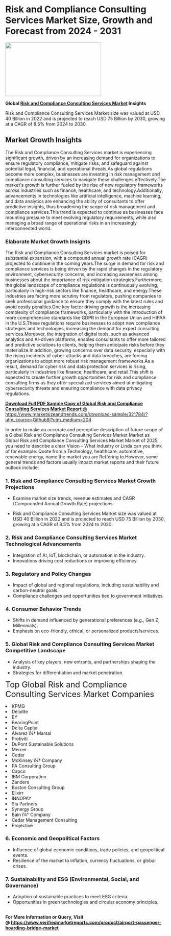 <H1>Risk and Compliance Consulting Services Market Size, Growth and Forecast from 2024 - 2031</H1><img class="aligncenter size-medium wp-image-584254" src="https://thirdeyenews.in/wp-content/uploads/2024/09/Global-Market-Research-300x168.jpeg" alt="" width="300" height="168" /><p><strong>Global&nbsp;<a href="https://www.marketsizeandtrends.com/download-sample/321784/?utm_source=Github8j?utm_medium=204">Risk and Compliance Consulting Services Market</a> Insights</strong></p><p>Risk and Compliance Consulting Services Market size was valued at USD 40 Billion in 2022 and is projected to reach USD 75 Billion by 2030, growing at a CAGR of 8.5% from 2024 to 2030.</p><p><h2>Market Growth Insights</h2> <p>The Risk and Compliance Consulting Services market is experiencing significant growth, driven by an increasing demand for organizations to ensure regulatory compliance, mitigate risks, and safeguard against potential legal, financial, and operational threats.As global regulations become more complex, businesses are investing in risk management and compliance consulting services to navigate these challenges effectively.The market's growth is further fueled by the rise of new regulatory frameworks across industries such as finance, healthcare, and technology.Additionally, advancements in technologies like artificial intelligence, machine learning, and data analytics are enhancing the ability of consultants to offer predictive insights, thus broadening the scope of risk management and compliance services.This trend is expected to continue as businesses face mounting pressure to meet evolving regulatory requirements, while also managing a broad range of operational risks in an increasingly interconnected world.</p> <p><a href="#"></a></p> <h3>Elaborate Market Growth Insights</h3> <p>The Risk and Compliance Consulting Services market is poised for substantial expansion, with a compound annual growth rate (CAGR) projected to continue in the coming years.The surge in demand for risk and compliance services is being driven by the rapid changes in the regulatory environment, cybersecurity concerns, and increasing awareness among businesses about the importance of risk mitigation strategies.Furthermore, the global landscape of compliance regulations is continuously evolving, particularly in high-risk sectors like finance, healthcare, and energy.These industries are facing more scrutiny from regulators, pushing companies to seek professional guidance to ensure they comply with the latest rules and avoid costly penalties.One key factor driving growth is the increasing complexity of compliance frameworks, particularly with the introduction of more comprehensive standards like GDPR in the European Union and HIPAA in the U.S.These regulations require businesses to adopt new compliance strategies and technologies, increasing the demand for expert consulting services.Moreover, the integration of digital tools, such as advanced analytics and AI-driven platforms, enables consultants to offer more tailored and predictive solutions to clients, helping them anticipate risks before they materialize.In addition, growing concerns over data security, especially with the rising incidents of cyber-attacks and data breaches, are forcing organizations to adopt more robust risk management frameworks.As a result, demand for cyber risk and data protection services is rising, particularly in industries like finance, healthcare, and retail.This shift is expected to create further growth opportunities for risk and compliance consulting firms as they offer specialized services aimed at mitigating cybersecurity threats and ensuring compliance with data privacy regulations.</p> <p><a href="#"></p><p><span class=""><strong>Download Full PDF Sample Copy of Global Risk and Compliance Consulting Services Market Report</strong> @ <a href="https://www.marketsizeandtrends.com/download-sample/321784/?utm_source=Github8j?utm_medium=204" target="_blank">https://www.marketsizeandtrends.com/download-sample/321784/?utm_source=Github8j?utm_medium=204</a></span></p><p>In order to make an accurate and perceptive description of future scope of a Global&nbsp;Risk and Compliance Consulting Services Market Market as Global&nbsp;Risk and Compliance Consulting Services Market Market of 2025, you need to describe a clear Vision &ndash; What Industry or Linda can you think of for example: Quote from a Technology, healthcare, automotive, renewable energy, name the market you are Reffering to.However, some general trends and factors usually impact market reports and their future outlook include:</p><h3>1.&nbsp;<strong>Risk and Compliance Consulting Services Market Growth Projections</strong></h3><ul><li>Examine market size trends, revenue estimates and CAGR (Compounded Annual Growth Rate) projections.</li><li><p>Risk and Compliance Consulting Services Market size was valued at USD 40 Billion in 2022 and is projected to reach USD 75 Billion by 2030, growing at a CAGR of 8.5% from 2024 to 2030.</p></li></ul><h3>2.&nbsp;<strong>Risk and Compliance Consulting Services Market Technological Advancements</strong></h3><ul><li>Integration of AI, IoT, blockchain, or automation in the industry.</li><li>Innovations driving cost reductions or improving efficiency.</li></ul><h3>3.&nbsp;<strong>Regulatory and Policy Changes</strong></h3><ul><li>Impact of global and regional regulations, including sustainability and carbon-neutral goals.</li><li>Compliance challenges and opportunities tied to government initiatives.</li></ul><h3>4.&nbsp;<strong>Consumer Behavior Trends</strong></h3><ul><li>Shifts in demand influenced by generational preferences (e.g., Gen Z, Millennials).</li><li>Emphasis on eco-friendly, ethical, or personalized products/services.</li></ul><h3>5.&nbsp;<strong>Global Risk and Compliance Consulting Services Market Competitive Landscape</strong></h3><ul><li>Analysis of key players, new entrants, and partnerships shaping the industry.</li><li>Strategies for differentiation and market penetration.</li></ul><p data-pm-slice="1 1 []"><span style="color: inherit; font-family: inherit; font-size: 25px;">Top Global Risk and Compliance Consulting Services Market Companies</span></p><div class="" data-test-id=""><p><li>KPMG</li><li> Deloitte</li><li> EY</li><li> BearingPoint</li><li> Delta Capita</li><li> Alvarez ï¼† Marsal</li><li> Protiviti</li><li> DuPont Sustainable Solutions</li><li> Mercer</li><li> Cedar</li><li> McKinsey ï¼† Company</li><li> PA Consulting Group</li><li> Capco</li><li> IBM Corporation</li><li> Zanders</li><li> Boston Consulting Group</li><li> Elixirr</li><li> INNOPAY</li><li> Sia Partners</li><li> Synergy Group</li><li> Bain ï¼† Company</li><li> Cedar Management Consulting</li><li> Projective</li></p></div><h3>6.&nbsp;<strong>Economic and Geopolitical Factors</strong></h3><ul><li>Influence of global economic conditions, trade policies, and geopolitical events.</li><li>Resilience of the market to inflation, currency fluctuations, or global crises.</li></ul><h3>7.&nbsp;<strong>Sustainability and ESG (Environmental, Social, and Governance)</strong></h3><ul><li>Adoption of sustainable practices to meet ESG criteria.</li><li>Opportunities in green technologies and circular economy principles.</li></ul><h2><strong style="font-size: 14px;">For More Information or Query, Visit @&nbsp;</strong><a style="background-color: #ffffff; font-size: 14px;" href="https://www.marketsizeandtrends.com/report/risk-and-compliance-consulting-services-market/" target="_blank">https://www.verifiedmarketreports.com/product/airport-passenger-boarding-bridge-market</a></h2>